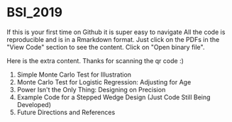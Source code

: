# BSI_2019
If this is your first time on Github it is super easy to navigate
All the code is reproducible and is in a Rmarkdown format. Just click on the PDFs in the "View Code" section to see the content. Click on "Open binary file".

Here is the extra content. Thanks for scanning the qr code :) 

1. Simple Monte Carlo Test for Illustration
2. Monte Carlo Test for Logistic Regression: Adjusting for Age
3. Power Isn't the Only Thing: Designing on Precision 
4. Example Code for a Stepped Wedge Design (Just Code Still Being Developed)
5. Future Directions and References